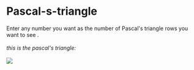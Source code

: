 # Pascal-s-triangle
Enter any number you want as the number of Pascal's triangle rows you want to see .
<br>
<br>
*this is the pascal's triangle:*
<br>
<br>
  <img src="https://www.mathsisfun.com/numbers/images/pascals-triangle-doubles.svg">
